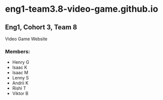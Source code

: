 # eng1-team3.8-video-game.github.io

## Eng1, Cohort 3, Team 8  
Video Game Website

### Members:
- Henry G
- Isaac K
- Isaac M
- Lenny S
- Andrii K
- Rishi T
- Viktor B
